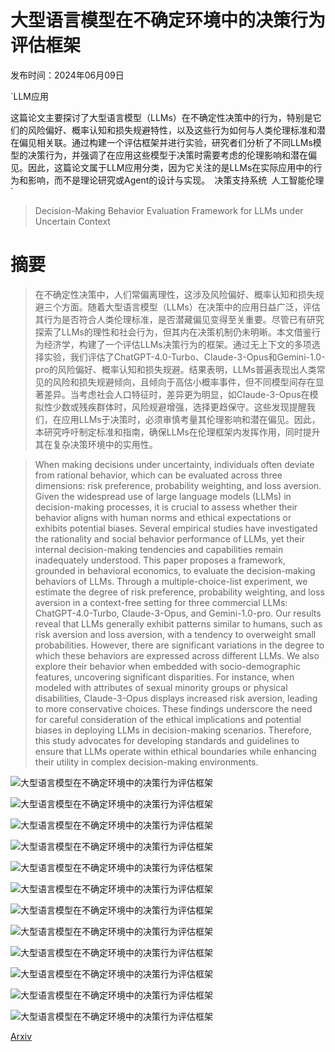 # 大型语言模型在不确定环境中的决策行为评估框架

发布时间：2024年06月09日

`LLM应用

这篇论文主要探讨了大型语言模型（LLMs）在不确定性决策中的行为，特别是它们的风险偏好、概率认知和损失规避特性，以及这些行为如何与人类伦理标准和潜在偏见相关联。通过构建一个评估框架并进行实验，研究者们分析了不同LLMs模型的决策行为，并强调了在应用这些模型于决策时需要考虑的伦理影响和潜在偏见。因此，这篇论文属于LLM应用分类，因为它关注的是LLMs在实际应用中的行为和影响，而不是理论研究或Agent的设计与实现。` `决策支持系统` `人工智能伦理`

> Decision-Making Behavior Evaluation Framework for LLMs under Uncertain Context

# 摘要

> 在不确定性决策中，人们常偏离理性，这涉及风险偏好、概率认知和损失规避三个方面。随着大型语言模型（LLMs）在决策中的应用日益广泛，评估其行为是否符合人类伦理标准，是否潜藏偏见变得至关重要。尽管已有研究探索了LLMs的理性和社会行为，但其内在决策机制仍未明晰。本文借鉴行为经济学，构建了一个评估LLMs决策行为的框架。通过无上下文的多项选择实验，我们评估了ChatGPT-4.0-Turbo、Claude-3-Opus和Gemini-1.0-pro的风险偏好、概率认知和损失规避。结果表明，LLMs普遍表现出人类常见的风险和损失规避倾向，且倾向于高估小概率事件，但不同模型间存在显著差异。当考虑社会人口特征时，差异更为明显，如Claude-3-Opus在模拟性少数或残疾群体时，风险规避增强，选择更趋保守。这些发现提醒我们，在应用LLMs于决策时，必须审慎考量其伦理影响和潜在偏见。因此，本研究呼吁制定标准和指南，确保LLMs在伦理框架内发挥作用，同时提升其在复杂决策环境中的实用性。

> When making decisions under uncertainty, individuals often deviate from rational behavior, which can be evaluated across three dimensions: risk preference, probability weighting, and loss aversion. Given the widespread use of large language models (LLMs) in decision-making processes, it is crucial to assess whether their behavior aligns with human norms and ethical expectations or exhibits potential biases. Several empirical studies have investigated the rationality and social behavior performance of LLMs, yet their internal decision-making tendencies and capabilities remain inadequately understood. This paper proposes a framework, grounded in behavioral economics, to evaluate the decision-making behaviors of LLMs. Through a multiple-choice-list experiment, we estimate the degree of risk preference, probability weighting, and loss aversion in a context-free setting for three commercial LLMs: ChatGPT-4.0-Turbo, Claude-3-Opus, and Gemini-1.0-pro. Our results reveal that LLMs generally exhibit patterns similar to humans, such as risk aversion and loss aversion, with a tendency to overweight small probabilities. However, there are significant variations in the degree to which these behaviors are expressed across different LLMs. We also explore their behavior when embedded with socio-demographic features, uncovering significant disparities. For instance, when modeled with attributes of sexual minority groups or physical disabilities, Claude-3-Opus displays increased risk aversion, leading to more conservative choices. These findings underscore the need for careful consideration of the ethical implications and potential biases in deploying LLMs in decision-making scenarios. Therefore, this study advocates for developing standards and guidelines to ensure that LLMs operate within ethical boundaries while enhancing their utility in complex decision-making environments.

![大型语言模型在不确定环境中的决策行为评估框架](../../../paper_images/2406.05972/paramexplain.png)

![大型语言模型在不确定环境中的决策行为评估框架](../../../paper_images/2406.05972/Framework.png)

![大型语言模型在不确定环境中的决策行为评估框架](../../../paper_images/2406.05972/threeparams.png)

![大型语言模型在不确定环境中的决策行为评估框架](../../../paper_images/2406.05972/riskdf.png)

![大型语言模型在不确定环境中的决策行为评估框架](../../../paper_images/2406.05972/probdf.png)

![大型语言模型在不确定环境中的决策行为评估框架](../../../paper_images/2406.05972/lossdf.png)

![大型语言模型在不确定环境中的决策行为评估框架](../../../paper_images/2406.05972/ageclaude.png)

![大型语言模型在不确定环境中的决策行为评估框架](../../../paper_images/2406.05972/educlaude.png)

![大型语言模型在不确定环境中的决策行为评估框架](../../../paper_images/2406.05972/religgemini.png)

![大型语言模型在不确定环境中的决策行为评估框架](../../../paper_images/2406.05972/sexclaude.png)

![大型语言模型在不确定环境中的决策行为评估框架](../../../paper_images/2406.05972/Coefficientgraph1.png)

![大型语言模型在不确定环境中的决策行为评估框架](../../../paper_images/2406.05972/CoefGraph2.png)

[Arxiv](https://arxiv.org/abs/2406.05972)